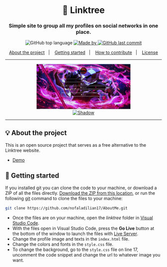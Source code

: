 <h1 align="center">🌲 Linktree</h1>
<h3 align="center">Simple site to group all my profiles on social networks in one place.</h3>

<p align="center">
  <img alt="GitHub top language" src="https://img.shields.io/github/languages/top/johnggli/linktree?color=orange&labelColor=000000">
  
  <a href="https://www.linkedin.com/in/opon-gaming-a548372a7/">
    <img alt="Made by" src="https://img.shields.io/static/v1?label=made%20by&message=Nofal%20Adilian&color=orange&labelColor=000000">
  </a>
  
  <a href="https://github.com/nofaladilian17/AboutMe/commits">
    <img alt="GitHub last commit" src="https://img.shields.io/github/last-commit/johnggli/linktree?color=orange&labelColor=000000">
  </a>
</p>

<p align="center">
  <a href="#-about-the-project">About the project</a>&nbsp;&nbsp;&nbsp;|&nbsp;&nbsp;&nbsp;
  <a href="#-getting-started">Getting started</a>&nbsp;&nbsp;&nbsp;|&nbsp;&nbsp;&nbsp;
  <a href="#-how-to-contribute">How to contribute</a>&nbsp;&nbsp;&nbsp;|&nbsp;&nbsp;&nbsp;
  <a href="#-license">License</a>
</p>

---

<p align="center">
  <a href="https://nofaladilian17.github.io/AboutMe/">
    <img src="https://raw.githubusercontent.com/nofaladilian17/AboutMe/963517c9e2c74cfd0c5781ff57c64efb6f8e189e/SS.JPG" alt="Preview" width="60%"/>
  </a>
  <br/>
  <a href="#arifszn"><img src="https://arifszn.netlify.app/assets/img/drop-shadow.png" width="50%" alt="Shadow"/></a>
</p>

---

## 💡 About the project

This is an open source project that serves as a free alternative to the Linktree website.
- [Demo](https://nofaladilian17.github.io/AboutMe/)

## 🚀 Getting started

If you installed git you can clone the code to your machine, or download a ZIP of all the files directly.
[Download the ZIP from this location](https://codeload.github.com/nofaladilian17/AboutMe/zip/refs/heads/main), or run the following [git](https://git-scm.com/downloads) command to clone the files to your machine:
```bash
git clone https://github.com/nofaladilian17/AboutMe.git
```
- Once the files are on your machine, open the _linktree_ folder in [Visual Studio Code](https://code.visualstudio.com/).
- With the files open in Visual Studio Code, press the **Go Live** button at the bottom of the window to launch the files with [Live Server](https://marketplace.visualstudio.com/items?itemName=ritwickdey.LiveServer).
- Change the profile image and texts in the `index.html` file.
- Change the colors and fonts in the `style.css` file.
- To change the background, go to the `style.css` file on line 17, uncomment the code snippet and change the url to whatever image you want.

